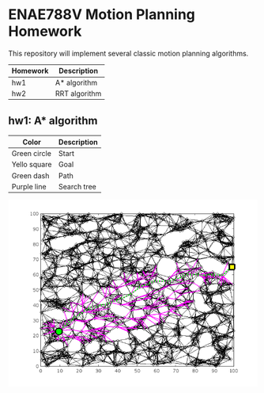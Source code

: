 # ENAE788V Motion Planning Homework
This repository will implement several classic motion planning algorithms. 

|Homework|Description|
|-----|-----|
|hw1|A\* algorithm|
|hw2|RRT algorithm| 

## hw1: A\* algorithm
|Color|Description|
|-----|-----|
|Green circle|Start|
|Yello square|Goal|
|Green dash|Path|
|Purple line|Search tree| 

![hw1_example](./hw1/results/Problem4/Problem4_graph.png)

